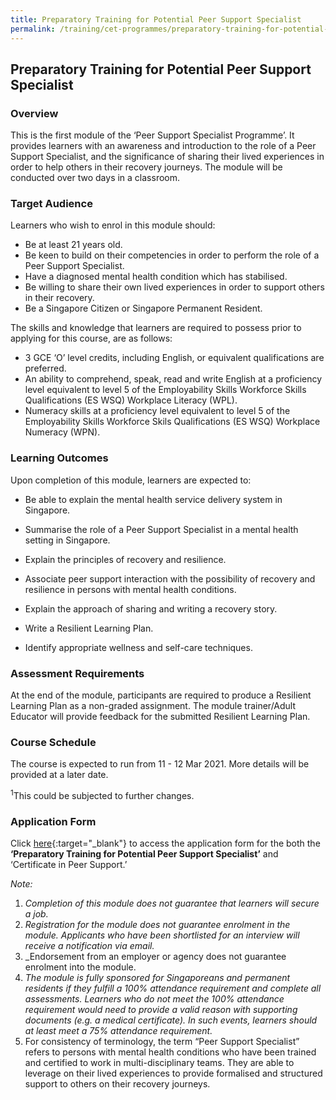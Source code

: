 ```yaml
---
title: Preparatory Training for Potential Peer Support Specialist
permalink: /training/cet-programmes/preparatory-training-for-potential-peer-support-specialist/
---
```

## Preparatory Training for Potential Peer Support Specialist

### **Overview**

This is the first module of the ‘Peer Support Specialist Programme’. It provides learners with an awareness and introduction to the role of a Peer Support Specialist, and the significance of sharing their lived experiences in order to help others in their recovery journeys. The module will be conducted over two days in a classroom. 

### **Target Audience**

Learners who wish to enrol in this module should:

-   Be at least 21 years old.
-   Be keen to build on their competencies in order to perform the role of a Peer Support Specialist.
-   Have a diagnosed mental health condition which has stabilised.
-   Be willing to share their own lived experiences in order to support others in their recovery.
-   Be a Singapore Citizen or Singapore Permanent Resident.

The skills and knowledge that learners are required to possess prior to applying for this course, are as follows:

-   3 GCE ‘O’ level credits, including English, or equivalent qualifications are preferred.
-   An ability to comprehend, speak, read and write English at a proficiency level equivalent to level 5 of the Employability Skills Workforce Skills Qualifications (ES WSQ) Workplace Literacy (WPL).
-   Numeracy skills at a proficiency level equivalent to level 5 of the Employability Skills Workforce Skils Qualifications (ES WSQ) Workplace Numeracy (WPN).

### **Learning Outcomes**

Upon completion of this module, learners are expected to:

-   Be able to explain the mental health service delivery system in Singapore.
-   Summarise the role of a Peer Support Specialist in a mental health setting in Singapore.
-   Explain the principles of recovery and resilience.
-   Associate peer support interaction with the possibility of recovery and resilience in persons with mental health conditions.
    
-   Explain the approach of sharing and writing a recovery story.
    
-   Write a Resilient Learning Plan.
    
-   Identify appropriate wellness and self-care techniques.
    

### **Assessment Requirements**

At the end of the module, participants are required to produce a Resilient Learning Plan as a non-graded assignment. The module trainer/Adult Educator will provide feedback for the submitted Resilient Learning Plan.

### **Course Schedule**

The course is expected to run from 11 - 12 Mar 2021. More details will be provided at a later date.

<sup>1</sup>This could be subjected to further changes.

### Application Form

Click [here](https://ncss-ssi-staging.netlify.app/images/training/Application%20form_Prep%20and%20CPS_Run%206.pdf){:target="_blank"}    to access the application form for the both the  **‘**Preparatory Training for Potential Peer Support Specialist**’** and ‘Certificate in Peer Support.’  
  
_Note:_

1.  _Completion of this module does not guarantee that learners will secure a job._
2.  _Registration for the module does not guarantee enrolment in the module. Applicants who have been shortlisted for an interview will receive a notification via email._
3.  _Endorsement from an employer or agency does not guarantee enrolment into the module. 
4.  _The module is fully sponsored for Singaporeans and permanent residents if they fulfill a 100% attendance requirement and complete all assessments. Learners who do not meet the 100% attendance requirement would need to provide a valid reason with supporting documents (e.g. a medical certificate). In such events, learners should at least meet a 75% attendance requirement._
5. For consistency of terminology, the term “Peer Support Specialist” refers to persons with mental health conditions who have been trained and certified to work in multi-disciplinary teams. They are able to leverage on their lived experiences to provide formalised and structured support to others on their recovery journeys. 
